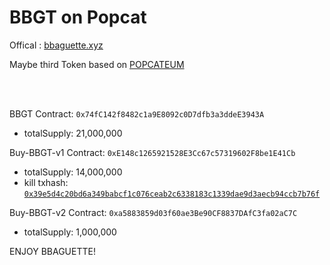 # BBGT on Popcat

Offical : [bbaguette.xyz](http://bbaguette.xyz)

Maybe third Token based on [POPCATEUM](https://popcateum.org/)


<br/>
<br/>

BBGT Contract: `0x74fC142f8482c1a9E8092c0D7dfb3a3ddeE3943A` 
- totalSupply: 21,000,000

Buy-BBGT-v1 Contract:  `0xE148c1265921528E3Cc67c57319602F8be1E41Cb`
- totalSupply: 14,000,000
- kill txhash: [`0x39e5d4c20bd6a349babcf1c076ceab2c6338183c1339dae9d3aecb94ccb7b76f`](https://explorer.popcateum.org/tx/0x39e5d4c20bd6a349babcf1c076ceab2c6338183c1339dae9d3aecb94ccb7b76f?network=Popcateum)

Buy-BBGT-v2 Contract:  `0xa5883859d03f60ae3Be90CF8837DAfC3fa02aC7C`
- totalSupply: 1,000,000




ENJOY BBAGUETTE!
